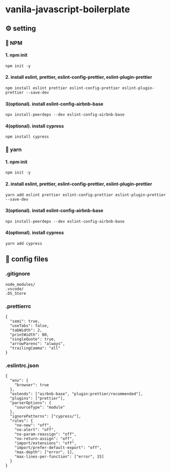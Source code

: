 # vanila-javascript-boilerplate


## ⚙️ setting
### 🚀 NPM
#### 1. npm init
```
npm init -y
```
#### 2. install eslint, prettier, eslint-config-prettier, eslint-plugin-prettier
```
npm install eslint prettier eslint-config-prettier eslint-plugin-prettier --save-dev
```

#### 3(optional). install eslint-config-airbnb-base
```
npx install-peerdeps --dev eslint-config-airbnb-base
```

#### 4(optional). install cypress
```
npm install cypress 
```

### 🚀 yarn
#### 1. npm init

```
npm init -y
```
#### 2. install eslint, prettier, eslint-config-prettier, eslint-plugin-prettier
```
yarn add eslint prettier eslint-config-prettier eslint-plugin-prettier --save-dev
```

#### 3(optional). install eslint-config-airbnb-base
```
npx install-peerdeps --dev eslint-config-airbnb-base
```

#### 4(optional). install cypress
```
yarn add cypress 
```


## 📜 config files

### .gitignore
```
node_modules/
.vscode/
.DS_Store
```

### .prettierrc
```
{
  "semi": true,
  "useTabs": false,
  "tabWidth": 2,
  "printWidth": 80,
  "singleQuote": true,
  "arrowParens": "always",
  "trailingComma": "all"
}
```

### .eslintrc.json

```
{
  "env": {
    "browser": true
  },
  "extends": ["airbnb-base", "plugin:prettier/recommended"],
  "plugins": ["prettier"],
  "parserOptions": {
    "sourceType": "module"
  },
  "ignorePatterns": ["cypress/"],
  "rules": {
    "no-new": "off",
    "no-alert": "off",
    "no-param-reassign": "off",
    "no-return-assign": "off",
    "import/extensions": "off",
    "import/prefer-default-export": "off",
    "max-depth": ["error", 1],
    "max-lines-per-function": ["error", 15]
  }
}
```
